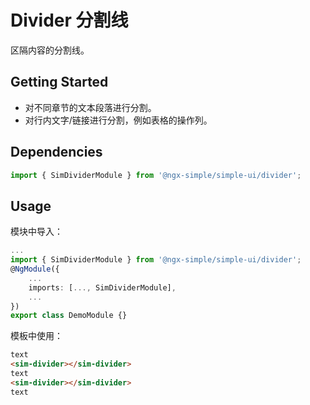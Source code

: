 # Divider 分割线

区隔内容的分割线。

## Getting Started

- 对不同章节的文本段落进行分割。
- 对行内文字/链接进行分割，例如表格的操作列。

## Dependencies

```ts
import { SimDividerModule } from '@ngx-simple/simple-ui/divider';
```

## Usage

模块中导入：

```ts
...
import { SimDividerModule } from '@ngx-simple/simple-ui/divider';
@NgModule({
    ...
    imports: [..., SimDividerModule],
    ...
})
export class DemoModule {}
```

模板中使用：

```html
text
<sim-divider></sim-divider>
text
<sim-divider></sim-divider>
text
```
